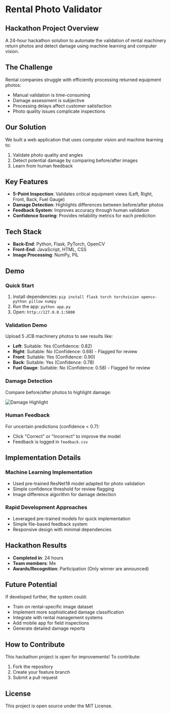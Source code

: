 # Rental Photo Validator

## Hackathon Project Overview
A 24-hour hackathon solution to automate the validation of rental machinery return photos and detect damage using machine learning and computer vision.

## The Challenge
Rental companies struggle with efficiently processing returned equipment photos:
- Manual validation is time-consuming
- Damage assessment is subjective
- Processing delays affect customer satisfaction
- Photo quality issues complicate inspections

## Our Solution
We built a web application that uses computer vision and machine learning to:
1. Validate photo quality and angles
2. Detect potential damage by comparing before/after images
3. Learn from human feedback

## Key Features
- **5-Point Inspection**: Validates critical equipment views (Left, Right, Front, Back, Fuel Gauge)
- **Damage Detection**: Highlights differences between before/after photos
- **Feedback System**: Improves accuracy through human validation
- **Confidence Scoring**: Provides reliability metrics for each prediction

## Tech Stack
- **Back-End**: Python, Flask, PyTorch, OpenCV
- **Front-End**: JavaScript, HTML, CSS
- **Image Processing**: NumPy, PIL

## Demo

### Quick Start
1. Install dependencies: `pip install flask torch torchvision opencv-python pillow numpy`
2. Run the app: `python app.py`
3. Open: `http://127.0.0.1:5000`

### Validation Demo
Upload 5 JCB machinery photos to see results like:
- **Left**: Suitable: Yes (Confidence: 0.82)
- **Right**: Suitable: No (Confidence: 0.68) - Flagged for review
- **Front**: Suitable: Yes (Confidence: 0.90)
- **Back**: Suitable: Yes (Confidence: 0.78)
- **Fuel Gauge**: Suitable: No (Confidence: 0.58) - Flagged for review

### Damage Detection
Compare before/after photos to highlight damage:

![Damage Highlight](https://github.com/user-attachments/assets/610b1521-8d59-445e-9ce2-a91fa0307b30)

### Human Feedback
For uncertain predictions (confidence < 0.7):
- Click "Correct" or "Incorrect" to improve the model
- Feedback is logged in `feedback.csv`

## Implementation Details

### Machine Learning Implementation
- Used pre-trained ResNet18 model adapted for photo validation
- Simple confidence threshold for review flagging
- Image difference algorithm for damage detection

### Rapid Development Approaches
- Leveraged pre-trained models for quick implementation
- Simple file-based feedback system
- Responsive design with minimal dependencies

## Hackathon Results
- **Completed in**: 24 hours
- **Team members**: Me
- **Awards/Recognition**: Participation (Only winner are announced)

## Future Potential
If developed further, the system could:
- Train on rental-specific image dataset
- Implement more sophisticated damage classification
- Integrate with rental management systems
- Add mobile app for field inspections
- Generate detailed damage reports

## How to Contribute
This hackathon project is open for improvements! To contribute:
1. Fork the repository
2. Create your feature branch
3. Submit a pull request

## License
This project is open source under the MIT License.

